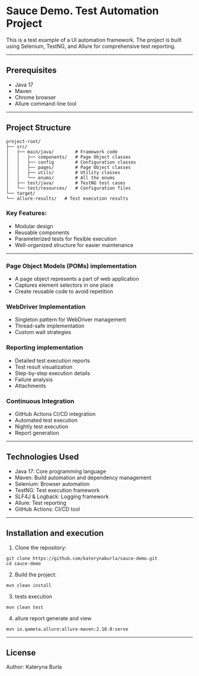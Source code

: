 # Sauce Demo. Test Automation Project

This is a test example of a UI automation framework. 
The project is built using Selenium, TestNG, and Allure for comprehensive test reporting.

---
## Prerequisites
- Java 17
- Maven
- Chrome browser
- Allure command-line tool
---
## Project Structure

```
project-root/
├── src/
│   ├── main/java/        # Framework code
│   │   ├── components/   # Page Object classes
│   │   ├── config        # Configuration classes 
│   │   ├── pages/        # Page Object classes
│   │   ├── utils/        # Utility classes
│   │   └── enums/        # All the enums 
│   ├── test/java/        # TestNG test cases
│   └── test/resources/   # Configuration files
└── target/
└── allure-results/   # Test execution results
```


### Key Features:

- Modular design
- Reusable components
- Parameterized tests for flexible execution
- Well-organized structure for easier maintenance
---
### Page Object Models (POMs) implementation
 - A page object represents a part of web application  
 - Captures element selectors in one place
 - Create reusable code to avoid repetition

### WebDriver Implementation
- Singleton pattern for WebDriver management
- Thread-safe implementation
- Custom wait strategies

### Reporting implementation
   - Detailed test execution reports
   - Test result visualization
   - Step-by-step execution details
   - Failure analysis
   - Attachments

### Continuous Integration
 - GitHub Actions CI/CD integration
 - Automated test execution
 - Nightly test execution
 - Report generation
---

## Technologies Used
- Java 17: Core programming language
- Maven: Build automation and dependency management
- Selenium: Browser automation
- TestNG: Test execution framework
- SLF4J & Logback: Logging framework
- Allure: Test reporting
- GitHub Actions: CI/CD tool
---

## Installation and execution

1. Clone the repository:
```
git clone https://github.com/katerynaburla/sauce-demo.git
cd sauce-demo
```
2. Build the project:
```
mvn clean install
```
3. tests execution
```
mvn clean test
```
4. allure report generate and view 
```
mvn io.qameta.allure:allure-maven:2.10.0:serve
```
---
## License
Author: Kateryna Burla

